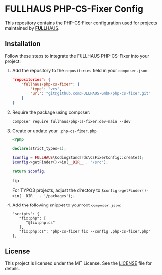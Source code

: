 # FULLHAUS PHP-CS-Fixer Config

This repository contains the PHP-CS-Fixer configuration used for projects maintained by [**FULL**HAUS](https://www.fullhaus.de/).

## Installation

Follow these steps to integrate the FULLHAUS PHP-CS-Fixer into your project:

1. Add the repository to the `repositories` field in your `composer.json`:
    ```json
    "repositories": {
        "fullhaus/php-cs-fixer": {
            "type": "vcs",
            "url": "git@github.com:FULLHAUS-GmbH/php-cs-fixer.git"
        }
    }
    ```

2. Require the package using composer:
    ```shell
    composer require fullhaus/php-cs-fixer:dev-main --dev
    ```

3. Create or update your `.php-cs-fixer.php`
    ```php
   <?php

    declare(strict_types=1);

    $config = FULLHAUS\CodingStandards\CsFixerConfig::create();
    $config->getFinder()->in(__DIR__ . '/src');

    return $config;
    ```

   > [!TIP]
   > For TYPO3 projects, adjust the directory to `$config->getFinder()->in(__DIR__ . '/packages');`.

4. Add the following snippet to your root `composer.json`:
   ```
   "scripts": {
      "fix:php": [
         "@fix:php:cs"
      ],
      "fix:php:cs": "php-cs-fixer fix --config .php-cs-fixer.php"
   },
   ```

## License

This project is licensed under the MIT License. See the [LICENSE](LICENSE) file for details.

